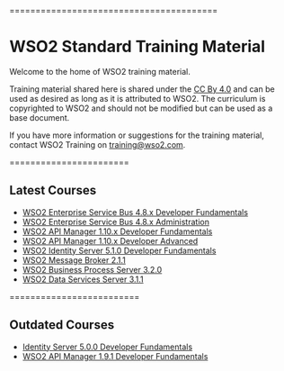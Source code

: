 ========================================
<h1>WSO2 Standard Training Material</h1>

Welcome to the home of WSO2 training material.

Training material shared here is shared under the [CC By 4.0](https://creativecommons.org/licenses/by/4.0/) and can be used as desired as long as it is attributed to WSO2.  The curriculum is copyrighted to WSO2 and should not be modified but can be used as a base document.

If you have more information or suggestions for the training material, contact WSO2 Training on training@wso2.com.

=======================
<h2>Latest Courses</h2>

* [WSO2 Enterprise Service Bus 4.8.x Developer Fundamentals](https://github.com/wso2/WSO2-Training/releases/tag/ESB4.8.xDF)
* [WSO2 Enterprise Service Bus 4.8.x Administration](https://github.com/wso2/WSO2-Training/releases/tag/ESB4.8.xA)
* [WSO2 API Manager 1.10.x Developer Fundamentals](https://github.com/wso2/WSO2-Training/releases/tag/APIM1.10.0DF)
* [WSO2 API Manager 1.10.x Developer Advanced](https://github.com/wso2/WSO2-Training/releases/tag/APIM1.10.0DA)
* [WSO2 Identity Server 5.1.0 Developer Fundamentals](https://github.com/wso2/WSO2-Training/releases/tag/IS5.1.0DF)
* [WSO2 Message Broker 2.1.1](https://github.com/wso2/WSO2-Training/releases/tag/MB2.1.1)
* [WSO2 Business Process Server 3.2.0](https://github.com/wso2/WSO2-Training/releases/tag/BPS3.2.0)
* [WSO2 Data Services Server 3.1.1](https://github.com/wso2/WSO2-Training/releases/tag/DSS3.1.1)

=========================
<h2>Outdated Courses</h2>

* [Identity Server 5.0.0 Developer Fundamentals](https://github.com/wso2/WSO2-Training/releases/tag/IS5.0.0DF)
* [WSO2 API Manager 1.9.1 Developer Fundamentals](https://github.com/wso2/WSO2-Training/releases/tag/APIM1.9.1DF)
